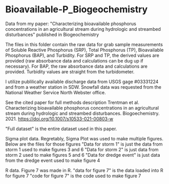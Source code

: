 # Bioavailable-P_Biogeochemistry
Data from my paper: "Characterizing bioavailable phosphorus concentrations in an agricultural stream during hydrologic and streambed disturbances" published in Biogeochemistry

The files in this folder contain the raw data for grab sample measurements of Soluble Reactive Phosphorus (SRP), Total Phosphorus (TP), Bioavailable Phosphorus (BAP), and Turbidity. For SRP and TP, the derived values are provided (raw absorbance data and calculations can be dug up if necessary). For BAP, the raw absorbance data and calculations are provided. Turbidity values are straight from the turbidometer. 

I utilize publilically available discharge data from USGS gage #03331224 and from a weather station in SDW. Snowfall data was requested from the National Weather Service North Webster office.

See the cited paper for full methods description
Trentman et al. Characterizing bioavailable phosphorus concentrations in an agricultural stream during hydrologic and streambed disturbances. Biogoechemistry. 2021. https://doi.org/10.1007/s10533-021-00803-w

"Full dataset" is the entire dataset used in this paper.

Sigma plot data. Regretably, Sigma Plot was used to make multiple figures. Below are the files for those figures 
"Data for storm 1" is just the data from storm 1 used to make figures 3 and 6
"Data for storm 2" is just data from storm 2 used to make figures 5 and 6
"Data for dredge event" is just data from the dredge event used to make figure 4

R data.
Figure 7 was made in R.
"data for figure 7" is the data loaded into R for figure 7
"code for figure 7" is the code used to make figure 7
